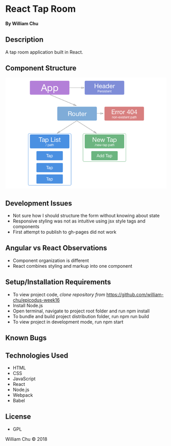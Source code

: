 # **React Tap Room**

#### By William Chu

## Description

A tap room application built in React.

## Component Structure

![Component Structure](https://raw.githubusercontent.com/william-chu/epicodus-week16/master/component_structure.png)

## Development Issues
* Not sure how I should structure the form without knowing about state
* Responsive styling was not as intuitive using jsx style tags and components
* First attempt to publish to gh-pages did not work

## Angular vs React Observations
* Component organization is different
* React combines styling and markup into one component

## Setup/Installation Requirements

* To view project code, _clone repository from_ https://github.com/william-chu/epicodus-week16
* Install Node.js
* Open terminal, navigate to project root folder and run npm install
* To bundle and build project distribution folder, run npm run build
* To view project in development mode, run npm start

## Known Bugs

## Technologies Used

* HTML
* CSS
* JavaScript
* React
* Node.js
* Webpack
* Babel

## License

* GPL

William Chu © 2018
